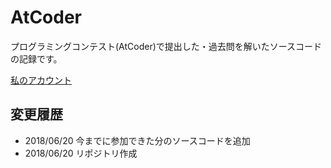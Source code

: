 # AtCoder
プログラミングコンテスト(AtCoder)で提出した・過去問を解いたソースコードの記録です。

[私のアカウント](http://atcoder.jp/user/alpaca3)


## 変更履歴
- 2018/06/20 今までに参加できた分のソースコードを追加
- 2018/06/20 リポジトリ作成
